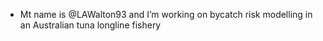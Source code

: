 - Mt name is @LAWalton93 and I’m working on bycatch risk modelling in an Australian tuna longline fishery

<!---
LAWalton93/LAWalton93 is a ✨ special ✨ repository because its `README.md` (this file) appears on your GitHub profile.
You can click the Preview link to take a look at your changes.
--->
